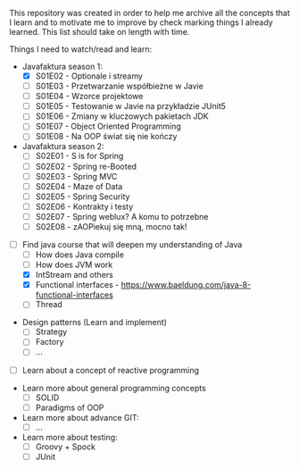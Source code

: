 This repository was created in order to help me archive all the concepts that 
I learn and to motivate me to improve by check marking things I already learned.
This list should take on length with time.

Things I need to watch/read and learn:

- Javafaktura season 1:
    - [x] S01E02 - Optionale i streamy
    - [ ] S01E03 - Przetwarzanie współbieżne w Javie
    - [ ] S01E04 - Wzorce projektowe
    - [ ] S01E05 - Testowanie w Javie na przykładzie JUnit5
    - [ ] S01E06 - Zmiany w kluczowych pakietach JDK
    - [ ] S01E07 - Object Oriented Programming
    - [ ] S01E08 - Na OOP świat się nie kończy
    
- Javafaktura season 2:
    - [ ] S02E01 - S is for Spring
    - [ ] S02E02 - Spring re-Booted
    - [ ] S02E03 - Spring MVC
    - [ ] S02E04 - Maze of Data
    - [ ] S02E05 - Spring Security
    - [ ] S02E06 - Kontrakty i testy
    - [ ] S02E07 - Spring weblux? A komu to potrzebne
    - [ ] S02E08 - zAOPiekuj się mną, mocno tak!
    
- [ ] Find java course that will deepen my understanding of Java
    - [ ] How does Java compile
    - [ ] How does JVM work
    - [x] IntStream and others
    - [x] Functional interfaces - https://www.baeldung.com/java-8-functional-interfaces
    - [ ] Thread

- Design patterns (Learn and implement)
    - [ ] Strategy
    - [ ] Factory
    - [ ] ...
    
- [ ] Learn about a concept of reactive programming

- Learn more about general programming concepts
    - [ ] SOLID
    - [ ] Paradigms of OOP
    
- Learn more about advance GIT:
    - [ ] ...
    
- Learn more about testing:
    - [ ] Groovy + Spock
    - [ ] JUnit